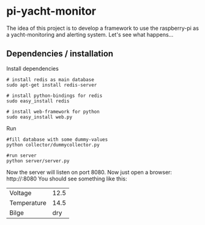 pi-yacht-monitor
================

The idea of this project is to develop a framework to use the raspberry-pi as a yacht-monitoring and alerting system. Let's see what happens...

Dependencies / installation
---------------------------

Install dependencies
```
# install redis as main database
sudo apt-get install redis-server

# install python-bindings for redis
sudo easy_install redis

# install web-framework for python
sudo easy_install web.py
```

Run
```
#fill database with some dummy-values
python collector/dummycollector.py

#run server
python server/server.py
```
Now the server will listen on port 8080. 
Now just open a browser: http://<ip-of-raspberry>:8080
You should see something like this:

|||
|---|---|
|Voltage|12.5|
|Temperature|14.5|
|Bilge|dry|

